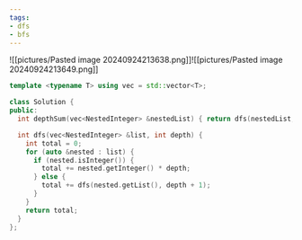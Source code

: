 ```yaml
---
tags:
- dfs
- bfs
---
```

![[pictures/Pasted image 20240924213638.png]]![[pictures/Pasted image 20240924213649.png]]


```c++
template <typename T> using vec = std::vector<T>;

class Solution {
public:
  int depthSum(vec<NestedInteger> &nestedList) { return dfs(nestedList, 1); }

  int dfs(vec<NestedInteger> &list, int depth) {
    int total = 0;
    for (auto &nested : list) {
      if (nested.isInteger()) {
        total += nested.getInteger() * depth;
      } else {
        total += dfs(nested.getList(), depth + 1);
      }
    }
    return total;
  }
};
```